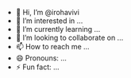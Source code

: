 - 👋 Hi, I’m @irohavivi
- 👀 I’m interested in ...
- 🌱 I’m currently learning ...
- 💞️ I’m looking to collaborate on ...
- 📫 How to reach me ...
- 😄 Pronouns: ...
- ⚡ Fun fact: ...

<!---
irohavivi/irohavivi is a ✨ special ✨ repository because its `README.md` (this file) appears on your GitHub profile.
You can click the Preview link to take a look at your changes.
--->
